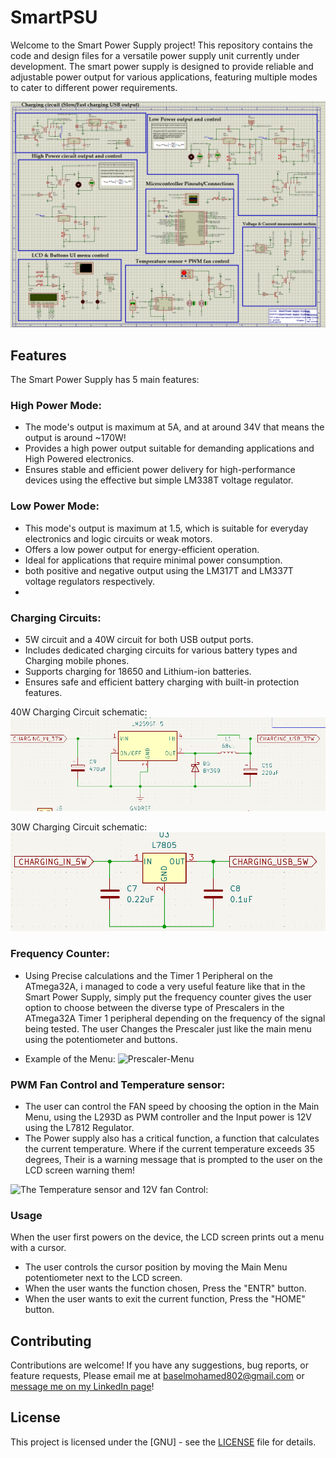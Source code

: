 # SmartPSU

Welcome to the Smart Power Supply project! This repository contains the code and design files for a versatile power supply unit currently under development. The smart power supply is designed to provide reliable and adjustable power output for various applications, featuring multiple modes to cater to different power requirements.

![This Picture is a final representation of the Smart Power Supply circuit and is simulation for Proteus](https://github.com/RattleBrattle/SmartPSU/blob/main/Proteus%20Schematic%20Simulation.png?raw=true)

## Features

The Smart Power Supply has 5 main features:

### High Power Mode:
- The mode's output is maximum at 5A, and at around 34V that means the output is around ~170W!
- Provides a high power output suitable for demanding applications and High Powered electronics.
- Ensures stable and efficient power delivery for high-performance devices using the effective but simple LM338T voltage regulator.

### Low Power Mode:
- This mode's output is maximum at 1.5, which is suitable for everyday electronics and logic circuits or weak motors.
- Offers a low power output for energy-efficient operation.
- Ideal for applications that require minimal power consumption.
- both positive and negative output using the LM317T and LM337T voltage regulators respectively.
- 
### Charging Circuits:
- 5W circuit and a 40W circuit for both USB output ports.
- Includes dedicated charging circuits for various battery types and Charging mobile phones.
- Supports charging for 18650 and Lithium-ion batteries.
- Ensures safe and efficient battery charging with built-in protection features.

40W Charging Circuit schematic:
![40W Charging Circuit](https://github.com/RattleBrattle/SmartPSU/blob/main/Images/Charging%20Circuits/40W%20Charging.png?raw=true)

30W Charging Circuit schematic:
![30W Charging Circuit](https://github.com/RattleBrattle/SmartPSU/blob/main/Images/Charging%20Circuits/5W%20Circuit.png?raw=true)

### Frequency Counter:
- Using Precise calculations and the Timer 1 Peripheral on the ATmega32A, i managed to code a very useful feature
like that in the Smart Power Supply, simply put the frequency counter gives the user option to choose between the diverse
type of Prescalers in the ATmega32A Timer 1 peripheral depending on the frequency of the signal being tested.
The user Changes the Prescaler just like the main menu using the potentiometer and buttons.

- Example of the Menu:
![Prescaler-Menu](https://github.com/user-attachments/assets/dd1ecc1b-d4cb-4cae-935f-4f38db478654)

### PWM Fan Control and Temperature sensor:
- The user can control the FAN speed by choosing the option in the Main Menu, using the L293D
as PWM controller and the Input power is 12V using the L7812 Regulator.
- The Power supply also has a critical function, a function that calculates the current temperature.
Where if the current temperature exceeds 35 degrees, Their is a warning message that is prompted to the user
on the LCD screen warning them!

![The Temperature sensor and 12V fan Control:](https://github.com/user-attachments/assets/5c2bda85-9acb-49a0-b5f9-0f2d4087508a)

### Usage
When the user first powers on the device, the LCD screen prints out a menu with a cursor.
- The user controls the cursor position by moving the Main Menu potentiometer next to the LCD screen.
- When the user wants the function chosen, Press the "ENTR" button.
- When the user wants to exit the current function, Press the "HOME" button.

## Contributing

Contributions are welcome! If you have any suggestions, bug reports, or feature requests, Please email me at baselmohamed802@gmail.com or [message me on my LinkedIn page](www.linkedin.com/in/basel-sayed-b11534243)! 

## License

This project is licensed under the [GNU] - see the [LICENSE](LICENSE) file for details.
